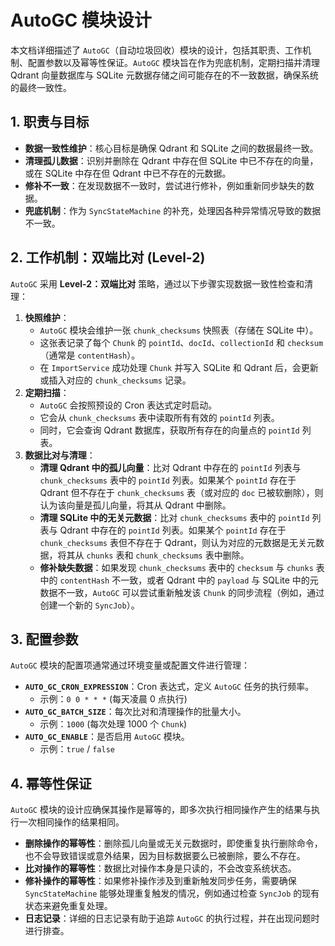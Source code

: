 # AutoGC 模块设计

本文档详细描述了 `AutoGC`（自动垃圾回收）模块的设计，包括其职责、工作机制、配置参数以及幂等性保证。`AutoGC` 模块旨在作为兜底机制，定期扫描并清理 Qdrant 向量数据库与 SQLite 元数据存储之间可能存在的不一致数据，确保系统的最终一致性。

## 1. 职责与目标

*   **数据一致性维护**：核心目标是确保 Qdrant 和 SQLite 之间的数据最终一致。
*   **清理孤儿数据**：识别并删除在 Qdrant 中存在但 SQLite 中已不存在的向量，或在 SQLite 中存在但 Qdrant 中已不存在的元数据。
*   **修补不一致**：在发现数据不一致时，尝试进行修补，例如重新同步缺失的数据。
*   **兜底机制**：作为 `SyncStateMachine` 的补充，处理因各种异常情况导致的数据不一致。

## 2. 工作机制：双端比对 (Level-2)

`AutoGC` 采用 **Level-2：双端比对** 策略，通过以下步骤实现数据一致性检查和清理：

1.  **快照维护**：
    *   `AutoGC` 模块会维护一张 `chunk_checksums` 快照表（存储在 SQLite 中）。
    *   这张表记录了每个 `Chunk` 的 `pointId`、`docId`、`collectionId` 和 `checksum`（通常是 `contentHash`）。
    *   在 `ImportService` 成功处理 `Chunk` 并写入 SQLite 和 Qdrant 后，会更新或插入对应的 `chunk_checksums` 记录。
2.  **定期扫描**：
    *   `AutoGC` 会按照预设的 Cron 表达式定时启动。
    *   它会从 `chunk_checksums` 表中读取所有有效的 `pointId` 列表。
    *   同时，它会查询 Qdrant 数据库，获取所有存在的向量点的 `pointId` 列表。
3.  **数据比对与清理**：
    *   **清理 Qdrant 中的孤儿向量**：比对 Qdrant 中存在的 `pointId` 列表与 `chunk_checksums` 表中的 `pointId` 列表。如果某个 `pointId` 存在于 Qdrant 但不存在于 `chunk_checksums` 表（或对应的 `doc` 已被软删除），则认为该向量是孤儿向量，将其从 Qdrant 中删除。
    *   **清理 SQLite 中的无关元数据**：比对 `chunk_checksums` 表中的 `pointId` 列表与 Qdrant 中存在的 `pointId` 列表。如果某个 `pointId` 存在于 `chunk_checksums` 表但不存在于 Qdrant，则认为对应的元数据是无关元数据，将其从 `chunks` 表和 `chunk_checksums` 表中删除。
    *   **修补缺失数据**：如果发现 `chunk_checksums` 表中的 `checksum` 与 `chunks` 表中的 `contentHash` 不一致，或者 Qdrant 中的 `payload` 与 SQLite 中的元数据不一致，`AutoGC` 可以尝试重新触发该 `Chunk` 的同步流程（例如，通过创建一个新的 `SyncJob`）。

## 3. 配置参数

`AutoGC` 模块的配置项通常通过环境变量或配置文件进行管理：

*   **`AUTO_GC_CRON_EXPRESSION`**：Cron 表达式，定义 `AutoGC` 任务的执行频率。
    *   示例：`0 0 * * *` (每天凌晨 0 点执行)
*   **`AUTO_GC_BATCH_SIZE`**：每次比对和清理操作的批量大小。
    *   示例：`1000` (每次处理 1000 个 `Chunk`)
*   **`AUTO_GC_ENABLE`**：是否启用 `AutoGC` 模块。
    *   示例：`true` / `false`

## 4. 幂等性保证

`AutoGC` 模块的设计应确保其操作是幂等的，即多次执行相同操作产生的结果与执行一次相同操作的结果相同。

*   **删除操作的幂等性**：删除孤儿向量或无关元数据时，即使重复执行删除命令，也不会导致错误或意外结果，因为目标数据要么已被删除，要么不存在。
*   **比对操作的幂等性**：数据比对操作本身是只读的，不会改变系统状态。
*   **修补操作的幂等性**：如果修补操作涉及到重新触发同步任务，需要确保 `SyncStateMachine` 能够处理重复触发的情况，例如通过检查 `SyncJob` 的现有状态来避免重复处理。
*   **日志记录**：详细的日志记录有助于追踪 `AutoGC` 的执行过程，并在出现问题时进行排查。